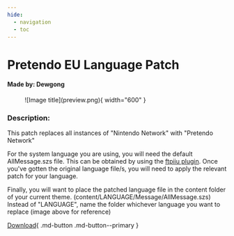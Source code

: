 ```yaml
---
hide:
  - navigation
  - toc
---
```


# **Pretendo EU Language Patch**

#### Made by: Dewgong

<figure markdown="span">
  ![Image title](preview.png){ width="600" }
</figure>

### Description: 

This patch replaces all instances of "Nintendo Network" with "Pretendo Network"

For the system language you are using, you will need the default AllMessage.szs file. This can be obtained by using the [ftpiiu plugin](../../install/files.md#__tabbed_1_1). Once you've gotten the original language file/s, you will need to apply the relevant patch for your language.

Finally, you will want to place the patched language file in the content folder of your current theme. (content/LANGUAGE/Message/AllMessage.szs) 
Instead of "LANGUAGE", name the folder whichever language you want to replace (image above for reference) 

[Download](https://drive.google.com/file/d/1V7SmmYZ4guc3KTpGnqDQs_kb5cRjOkT3/view?usp=sharing){ .md-button .md-button--primary }
